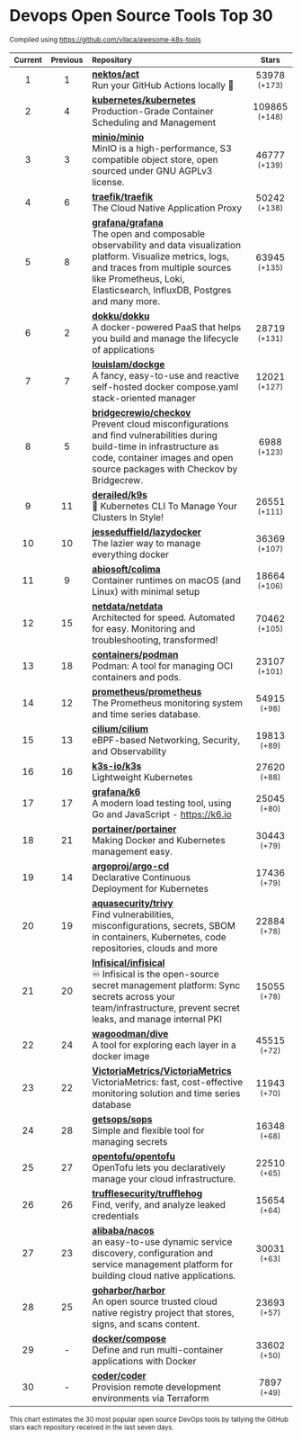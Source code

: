 # Devops Open Source Tools Top 30
<sup>Compiled using https://github.com/vilaca/awesome-k8s-tools</sup>
<div align="center">

|<sub>Current</sub>|<sub>Previous</sub>|<sub>Repository</sub>|<sub>Stars</sub>|
|:---:|:---:|:---|:---:|
|1|1|[**nektos/act**](https://github.com/nektos/act)<br/>Run your GitHub Actions locally 🚀|53978 <sup>(+173)</sup>|
|2|4|[**kubernetes/kubernetes**](https://github.com/kubernetes/kubernetes)<br/>Production-Grade Container Scheduling and Management|109865 <sup>(+148)</sup>|
|3|3|[**minio/minio**](https://github.com/minio/minio)<br/>MinIO is a high-performance, S3 compatible object store, open sourced under GNU AGPLv3 license.|46777 <sup>(+139)</sup>|
|4|6|[**traefik/traefik**](https://github.com/traefik/traefik)<br/>The Cloud Native Application Proxy|50242 <sup>(+138)</sup>|
|5|8|[**grafana/grafana**](https://github.com/grafana/grafana)<br/>The open and composable observability and data visualization platform. Visualize metrics, logs, and traces from multiple sources like Prometheus, Loki, Elasticsearch, InfluxDB, Postgres and many more. |63945 <sup>(+135)</sup>|
|6|2|[**dokku/dokku**](https://github.com/dokku/dokku)<br/>A docker-powered PaaS that helps you build and manage the lifecycle of applications|28719 <sup>(+131)</sup>|
|7|7|[**louislam/dockge**](https://github.com/louislam/dockge)<br/>A fancy, easy-to-use and reactive self-hosted docker compose.yaml stack-oriented manager|12021 <sup>(+127)</sup>|
|8|5|[**bridgecrewio/checkov**](https://github.com/bridgecrewio/checkov)<br/>Prevent cloud misconfigurations and find vulnerabilities during build-time in infrastructure as code, container images and open source packages with Checkov by Bridgecrew.|6988 <sup>(+123)</sup>|
|9|11|[**derailed/k9s**](https://github.com/derailed/k9s)<br/>🐶 Kubernetes CLI To Manage Your Clusters In Style!|26551 <sup>(+111)</sup>|
|10|10|[**jesseduffield/lazydocker**](https://github.com/jesseduffield/lazydocker)<br/>The lazier way to manage everything docker|36369 <sup>(+107)</sup>|
|11|9|[**abiosoft/colima**](https://github.com/abiosoft/colima)<br/>Container runtimes on macOS (and Linux) with minimal setup|18664 <sup>(+106)</sup>|
|12|15|[**netdata/netdata**](https://github.com/netdata/netdata)<br/>Architected for speed. Automated for easy. Monitoring and troubleshooting, transformed!|70462 <sup>(+105)</sup>|
|13|18|[**containers/podman**](https://github.com/containers/podman)<br/>Podman: A tool for managing OCI containers and pods.|23107 <sup>(+101)</sup>|
|14|12|[**prometheus/prometheus**](https://github.com/prometheus/prometheus)<br/>The Prometheus monitoring system and time series database.|54915 <sup>(+98)</sup>|
|15|13|[**cilium/cilium**](https://github.com/cilium/cilium)<br/>eBPF-based Networking, Security, and Observability|19813 <sup>(+89)</sup>|
|16|16|[**k3s-io/k3s**](https://github.com/k3s-io/k3s)<br/>Lightweight Kubernetes|27620 <sup>(+88)</sup>|
|17|17|[**grafana/k6**](https://github.com/grafana/k6)<br/>A modern load testing tool, using Go and JavaScript - https://k6.io|25045 <sup>(+80)</sup>|
|18|21|[**portainer/portainer**](https://github.com/portainer/portainer)<br/>Making Docker and Kubernetes management easy.|30443 <sup>(+79)</sup>|
|19|14|[**argoproj/argo-cd**](https://github.com/argoproj/argo-cd)<br/>Declarative Continuous Deployment for Kubernetes|17436 <sup>(+79)</sup>|
|20|19|[**aquasecurity/trivy**](https://github.com/aquasecurity/trivy)<br/>Find vulnerabilities, misconfigurations, secrets, SBOM in containers, Kubernetes, code repositories, clouds and more|22884 <sup>(+78)</sup>|
|21|20|[**Infisical/infisical**](https://github.com/Infisical/infisical)<br/>♾ Infisical is the open-source secret management platform: Sync secrets across your team/infrastructure, prevent secret leaks, and manage internal PKI|15055 <sup>(+78)</sup>|
|22|24|[**wagoodman/dive**](https://github.com/wagoodman/dive)<br/>A tool for exploring each layer in a docker image|45515 <sup>(+72)</sup>|
|23|22|[**VictoriaMetrics/VictoriaMetrics**](https://github.com/VictoriaMetrics/VictoriaMetrics)<br/>VictoriaMetrics: fast, cost-effective monitoring solution and time series database|11943 <sup>(+70)</sup>|
|24|28|[**getsops/sops**](https://github.com/getsops/sops)<br/>Simple and flexible tool for managing secrets|16348 <sup>(+68)</sup>|
|25|27|[**opentofu/opentofu**](https://github.com/opentofu/opentofu)<br/>OpenTofu lets you declaratively manage your cloud infrastructure.|22510 <sup>(+65)</sup>|
|26|26|[**trufflesecurity/trufflehog**](https://github.com/trufflesecurity/trufflehog)<br/>Find, verify, and analyze leaked credentials|15654 <sup>(+64)</sup>|
|27|23|[**alibaba/nacos**](https://github.com/alibaba/nacos)<br/>an easy-to-use dynamic service discovery, configuration and service management platform for building cloud native applications.|30031 <sup>(+63)</sup>|
|28|25|[**goharbor/harbor**](https://github.com/goharbor/harbor)<br/>An open source trusted cloud native registry project that stores, signs, and scans content.|23693 <sup>(+57)</sup>|
|29|-|[**docker/compose**](https://github.com/docker/compose)<br/>Define and run multi-container applications with Docker|33602 <sup>(+50)</sup>|
|30|-|[**coder/coder**](https://github.com/coder/coder)<br/>Provision remote development environments via Terraform|7897 <sup>(+49)</sup>|


</div>

<sub>This chart estimates the 30 most popular open source DevOps tools by tallying the GitHub stars each repository received in the last seven days.</sub>
